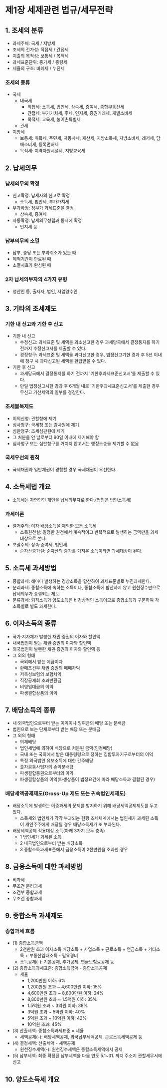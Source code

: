 # 제1장 세제관련 법규/세무전략

## 1. 조세의 분류

- 과세주체: 국세 / 지방세
- 조세의 전가성: 직접세 / 간접세
- 지출의 목적성: 보통세 / 목적세
- 과세표준단위: 종가세 / 종량세
- 세율의 구조: 비례세 / 누진세

### 조세의 종류

- 국세
  - 내국세
    - 직접세: 소득세, 법인세, 상속세, 증여세, 종합부동산세
    - 간접세: 부가가치세, 주세, 인지세, 증권거래세, 개별소비세
    - 목적세: 교육세, 농어촌특별세
  - 관세
- 지방세
  - 보통세: 취득세, 주민세, 자동차세, 재산세, 지방소득세, 지방소비세, 레저세, 담배소비세, 등록면허세
  - 목적세: 지역자원시설세, 지방교육세

## 2. 납세의무

### 납세의무의 확정

- 신고확정: 납세자의 신고로 확정
  - 소득세, 법인세, 부가가치세
- 부과확정: 정부가 과세표준을 결정
  - 상속세, 증여세
- 자동확정: 납세의무성립과 동시에 확정
  - 인지세 등

### 납부의무의 소멸

- 납부, 충당 또는 부과취소가 있는 때
- 제척기간이 만료된 때
- 소멸시효가 완성된 때

### 2차 납세의무자의 4가지 유형

- 청산인 등, 출자자, 법인, 사업양수인

## 3. 기타의 조세제도

### 기한 내 신고와 기한 후 신고

- 기한 내 신고
  - 수정신고: 과세표준 및 세액을 과소신고한 경우 과세당국에서 결정통지를 하기 전까지 수정신고서를 제출할 수 있다.
  - 경정청구: 과세표준 및 세액을 과다신고한 경우, 법정신고기한 경과 후 5년 이내에 청구 시 과다신고된 세액을 환급받을 수 있다.
- 기한 후 신고
  - 과세당국에서 결정통지를 하기 전까지 '기한후과세표준신고서'를 제출할 수 있다.
  - 만일 법정신고시한 경과 후 6개월 내로 '기한후과세표준신고서'를 제출한 경우 무신고 가산세액의 일부를 경감한다.

### 조세불복제도

- 이의신청: 관할청에 제기
- 심사청구: 국세청 또는 감사원에 제기
- 심판청구: 조세심판원에 제기
- 그 처분을 안 날로부터 90일 이내에 제기해야 함
- 심사청구 또는 심판청구를 거치지 않고서는 행정소송을 제기할 수 없음

### 국세우선의 원칙

- 국세채권과 일반채권이 경합할 경우 국세채권이 우선한다.

## 4. 소득세법 개요

- 소득세는 자연인인 개인을 납세의무자로 한다.(법인은 법인소득세)

### 과세이론

- 열거주의: 이자·배당소득을 제외한 모든 소득세
  - 소득원천설: 일정한 원천에서 계속적이고 반복적으로 발생하는 금액만을 과세대상으로 본다.
- 포괄주의: 상속·증여세, 법인세
  - 순자산증가설: 순자산의 증가를 가져온 소득이라면 과세대상이 된다.

## 5. 소득세 과세방법

- 종합과세: 해마다 발생하는 경상소득을 합산하여 과세표준별로 누진과세한다.
- 분리과세: 종합소득에 속하는 소득이나, 종합소득에 합산하지 않고 원천징수만으로 납세의무가 종결되는 제도
- 분류과세: 퇴직소득과 양도소득은 비경상적인 소득이므로 종합소득과 구분하여 각 소득별로 별도 과세한다.

## 6. 이자소득의 종류

- 국가·지자체가 발행한 채권·증권의 이자와 할인액
- 내국법인이 받는 채권·증권의 이자와 할인액
- 외국법인이 발핸한 채권·증권의 이자와 할인액 등
- 그 외의 형태
  - 국외에서 받는 예금이자
  - 환매조건부 채권·증권의 매매차익
  - 저축성보험의 보험차익
  - 직장공제회 초과반환금
  - 비영업대금의 이익
  - 파생결합상품의 이익

## 7. 배당소득의 종류

- 내·외국법인으로부터 받는 이익이나 잉여금의 배당 또는 분배금
- 법인으로 보는 단체로부터 받는 배당 또는 분배금
- 그 외의 형태
  - 의제배당
  - 법인세법에 의하여 배당으로 처분된 금액(인정배당)
  - 국내 또는 국외에서 받은 대통령령으로 정하는 집합투자기구로부터의 이익
  - 특정 외국법인 유보소득에 대한 간주배당
  - 출자공동사업자의 손익분배금
  - 파생결합증권으로부터의 이익
  - 파생결합상품의 이익(파생상품이 법정요건에 따라 배당소득과 결합된 경우)

### 배당세액공제제도(Gross-Up 제도 또는 귀속법인세제도)

- 배당소득에 발생하는 이중과세의 문제를 방지하기 위해 배당세액공제제도를 두고 있다.
  - 소득세와 법인세가 각각 부과되는 현행 조세체계에서는 법인세가 과세된 소득이 개인주주에게 배당될 경우 배당소득세가 또 부과된다.
- 배당세액공제 적용대상 소득(아래 3가지 모두 충족)
  - 1 법인세가 과세된 소득
  - 2 내국법인으로부터 받는 배당소득
  - 3 종합소득과세표준에서 금융소득이 2천만원을 초과한 경우

## 8. 금융소득에 대한 과세방법

- 비과세
- 무조건 분리과세
- 조건부 종합과세
- 무조건 종합과세
  
## 9. 종합소득 과세제도

### 종합과세 흐름

- (1) 종합소득금액
  - 2천만원 초과 이자소득·배당소득 + 사업소득 + 근로소득 + 연금소득 + 기타소득 + 부동산임대소득 - 필요경비
  - 소득공제(-): 기본공제, 추가공제, 연금보험료공제 등
- (2) 종합소득과세표준: 종합소득금액 - 종합소득공제
  - 세율
    - 1,200만원 이하: 6%
    - 1,200만원 초과 ~ 4,600만원 이하: 15%
    - 4,600만원 초과 ~ 8,800만원 이하: 24%
    - 8,800만원 초과 ~ 1.5억원 이하: 35%
    - 1.5억원 초과 ~ 3억원 이하: 38%
    - 3억원 초과 ~ 5억원 이하: 40%
    - 5억원 초과 ~ 10억원 이하: 42%
    - 10억원 초과: 45%
- (3) 산출세액: 종합소득과세표준 × 세율
  - 세액공제(-): 배당세액공제, 외국납부세액공제, 근로소득세액공제 등
- (4) 결정세액: 산출세액 - 세액공제
  - 원천징수세액(-): 원천징수세액은 종합소득세액에서 공제
- (5) 납부세액: 최종 확정된 납부세액을 다음 연도 5.1~31. 까지 주소지 관할세무서에 신고

## 10. 양도소득세 개요

### 
